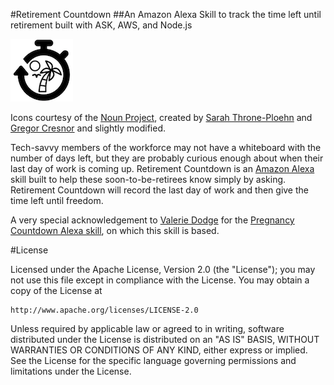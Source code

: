#Retirement Countdown
##An Amazon Alexa Skill to track the time left until retirement built with ASK, AWS, and Node.js

![RetirementCountdown](src/RetirementCountdownSm.png)

Icons courtesy of the [Noun Project](https://thenounproject.com/), created by [Sarah Throne-Ploehn](https://thenounproject.com/search/?q=palm+tree+sun&i=354038) and [Gregor Cresnor](https://thenounproject.com/search/?q=countdown&i=805841) and slightly modified.

Tech-savvy members of the workforce may not have a whiteboard with the number of days left, but they are probably curious enough about when their last day of work is coming up. Retirement Countdown is an [Amazon Alexa](https://www.amazon.com/Amazon-Echo-Bluetooth-Speaker-with-WiFi-Alexa/dp/B00X4WHP5E) skill built to help these soon-to-be-retirees know simply by asking. Retirement Countdown will record the last day of work and then give the time left until freedom.

A very special acknowledgement to [Valerie Dodge](https://github.com/valoriedodge) for the [Pregnancy Countdown Alexa skill](https://github.com/valoriedodge/Pregnancy-Countdown), on which this skill is based.

#License

Licensed under the Apache License, Version 2.0 (the "License"); you may not use this file except in compliance with the License. You may obtain a copy of the License at

```
http://www.apache.org/licenses/LICENSE-2.0
```

Unless required by applicable law or agreed to in writing, software distributed under the License is distributed on an "AS IS" BASIS, WITHOUT WARRANTIES OR CONDITIONS OF ANY KIND, either express or implied. See the License for the specific language governing permissions and limitations under the License.
